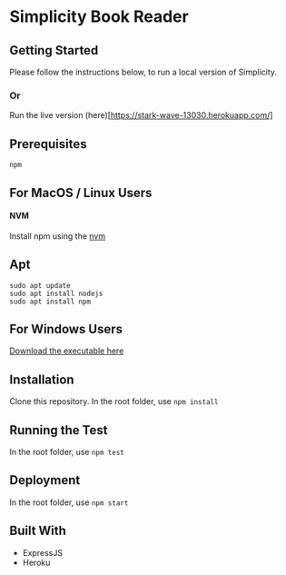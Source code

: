 # Simplicity Book Reader 

## Getting Started 

Please follow the instructions below, to run a local version of Simplicity. 

### Or 

Run the live version (here)[https://stark-wave-13030.herokuapp.com/]

## Prerequisites

`npm`

## For MacOS / Linux Users

#### NVM
Install npm using the [nvm](https://github.com/nvm-sh/nvm)

## Apt 
```
sudo apt update
sudo apt install nodejs
sudo apt install npm
```

## For Windows Users

[Download the executable here](https://nodejs.org/en/download/)

## Installation

Clone this repository. In the root folder, use `npm install`


## Running the Test

In the root folder, use `npm test`

## Deployment 

In the root folder, use `npm start`

## Built With

* ExpressJS 
* Heroku
